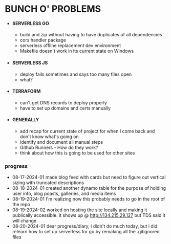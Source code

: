 # BUNCH O' PROBLEMS

- #### SERVERLESS GO

  - build and zip without having to have duplicates of all dependencies 
  - cors handler package
  - serverless offline replacement dev environment
  - Makefile doesn't work in its current state on Windows

- #### SERVERLESS JS

  - deploy fails sometimes and says too many files open
  - what?

- #### TERRAFORM

  - can't get DNS records to deploy properly
  - have to set up domains and certs manually

- #### GENERALLY

  - add recap for current state of project for when I come back and don't know what's going on
  - identify and document all manual steps
  - Github Runners - How do they work?
  - think about how this is going to be used for other sites

### progress

- 08-17-2024-01 made blog feed with cards but need to figure out vertical sizing with truncated descriptions
- 08-18-2024-01 created another dynamo table for the purpose of holding user info, blog poasts, galleries, and media items
- 08-19-2024-01 I'm realizing now this probably needs to go in the root of the repo
- 08-19-2024-02 worked on hosting the site locally and making it publically accessible.
    it shows up @ <http://134.215.29.127> but TDS said it will change
- 08-20-2024-01 dear progress/diary, i didn't do much today, but i did relearn how to set up serverless for go by remaking
    all the .gitignored files

